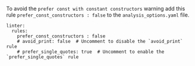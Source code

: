 To avoid the ```prefer const with constant constructors``` warning add this rule ```prefer_const_constructors : false``` to the ```analysis_options.yaml``` file.
```
linter:
  rules:
    prefer_const_constructors : false
    # avoid_print: false  # Uncomment to disable the `avoid_print` rule
    # prefer_single_quotes: true  # Uncomment to enable the `prefer_single_quotes` rule
```